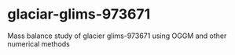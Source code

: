 # glaciar-glims-973671
Mass balance study of glacier glims-973671 using OGGM and other numerical methods

